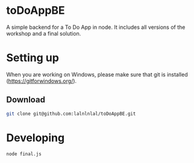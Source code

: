 # toDoAppBE
A simple backend for a To Do App in node. It includes all versions of the workshop and a final solution.
# Setting up
When you are working on Windows, please make sure that git is installed (https://gitforwindows.org/).
## Download
```bash
git clone git@github.com:lalnlnlal/toDoAppBE.git
```
# Developing
```bash
node final.js
```
